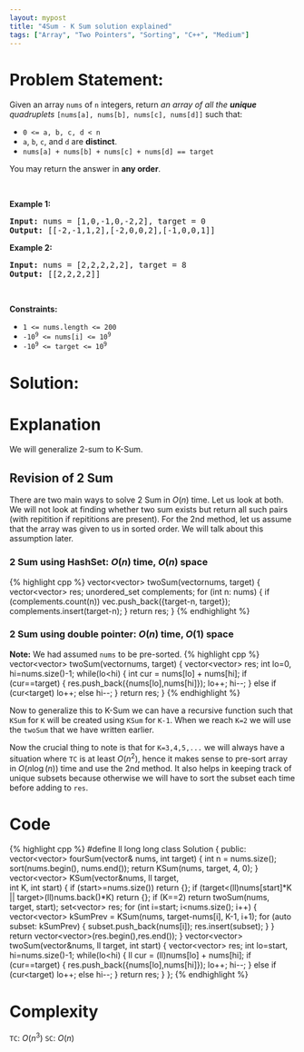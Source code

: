 ```yaml
---
layout: mypost
title: "4Sum - K Sum solution explained"
tags: ["Array", "Two Pointers", "Sorting", "C++", "Medium"]
---
```

# Problem Statement:
<p>Given an array <code>nums</code> of <code>n</code> integers, return <em>an array of all the <strong>unique</strong> quadruplets</em> <code>[nums[a], nums[b], nums[c], nums[d]]</code> such that:</p>

<ul>
	<li><code>0 &lt;= a, b, c, d&nbsp;&lt; n</code></li>
	<li><code>a</code>, <code>b</code>, <code>c</code>, and <code>d</code> are <strong>distinct</strong>.</li>
	<li><code>nums[a] + nums[b] + nums[c] + nums[d] == target</code></li>
</ul>

<p>You may return the answer in <strong>any order</strong>.</p>

<p>&nbsp;</p>
<p><strong class="example">Example 1:</strong></p>

<pre>
<strong>Input:</strong> nums = [1,0,-1,0,-2,2], target = 0
<strong>Output:</strong> [[-2,-1,1,2],[-2,0,0,2],[-1,0,0,1]]
</pre>

<p><strong class="example">Example 2:</strong></p>

<pre>
<strong>Input:</strong> nums = [2,2,2,2,2], target = 8
<strong>Output:</strong> [[2,2,2,2]]
</pre>

<p>&nbsp;</p>
<p><strong>Constraints:</strong></p>

<ul>
	<li><code>1 &lt;= nums.length &lt;= 200</code></li>
	<li><code>-10<sup>9</sup> &lt;= nums[i] &lt;= 10<sup>9</sup></code></li>
	<li><code>-10<sup>9</sup> &lt;= target &lt;= 10<sup>9</sup></code></li>
</ul>

# Solution:
# Explanation
We will generalize 2-sum to K-Sum.

## Revision of 2 Sum
There are two main ways to solve 2 Sum in $O(n)$ time. Let us look at both. We will not look at finding whether two sum exists but return all such pairs (with repitition if repititions are present). For the 2nd method, let us assume that the array was given to us in sorted order. We will talk about this assumption later.

### 2 Sum using HashSet: $O(n)$ time, $O(n)$ space
 {% highlight cpp %} 
vector<vector<int>> twoSum(vector<int>nums, target)
{
    vector<vector<int>> res;
    unordered_set<int> complements;
    for (int n: nums)
    {
        if (complements.count(n)) vec.push_back({target-n, target});
        complements.insert(target-n);
    }
    return res;
}
 {% endhighlight %}

### 2 Sum using double pointer: $O(n)$ time, $O(1)$ space
**Note:** We had assumed `nums` to be pre-sorted.
 {% highlight cpp %} 
vector<vector<int>> twoSum(vector<int>nums, target)
{
    vector<vector<int>> res;
    int lo=0, hi=nums.size()-1;
    while(lo<hi)
    {
        int cur = nums[lo] + nums[hi];
        if (cur==target)
        {
            res.push_back({nums[lo],nums[hi]});
            lo++;
            hi--;
        }
        else if (cur<target) lo++;
        else hi--;
    }
    return res;
}
 {% endhighlight %}

Now to generalize this to K-Sum we can have a recursive function such that `KSum` for `K` will be created using `KSum` for `K-1`. When we reach `K=2` we will use the `twoSum` that we have written earlier.

Now the crucial thing to note is that for `K=3,4,5,...` we will always have a situation where `TC` is at least $O(n^2)$, hence it makes sense to pre-sort array in $O(n\log(n))$ time and use the 2nd method. It also helps in keeping track of unique subsets because otherwise we will have to sort the subset each time before adding to `res`.


# Code
 {% highlight cpp %} 
#define ll long long
class Solution {
public:
    vector<vector<int>> fourSum(vector<int>& nums, int target) 
    {
        int n = nums.size();
        sort(nums.begin(), nums.end());
        return KSum(nums, target, 4, 0);
    }
    vector<vector<int>> KSum(vector<int>&nums, ll target, \
                             int K, int start)
    {
        if (start>=nums.size()) return {};
        if (target<(ll)nums[start]*K || target>(ll)nums.back()*K) return {};
        if (K==2) return twoSum(nums, target, start);
        set<vector<int>> res;
        for (int i=start; i<nums.size(); i++)
        {
            vector<vector<int>> kSumPrev = KSum(nums, target-nums[i], K-1, i+1);
            for (auto subset: kSumPrev)
            {
                subset.push_back(nums[i]);
                res.insert(subset);
            }
        }
        return vector<vector<int>>(res.begin(),res.end());
    }
    vector<vector<int>> twoSum(vector<int>&nums, ll target, int start)
    {
        vector<vector<int>> res;
        int lo=start, hi=nums.size()-1;
        while(lo<hi)
        {
            ll cur = (ll)nums[lo] + nums[hi];
            if (cur==target)
            {
                res.push_back({nums[lo],nums[hi]});
                lo++;
                hi--;
            }
            else if (cur<target) lo++;
            else hi--;
        }
        return res;
    }
};
 {% endhighlight %}
# Complexity
`TC`: $O(n^3)$
`SC`: $O(n)$